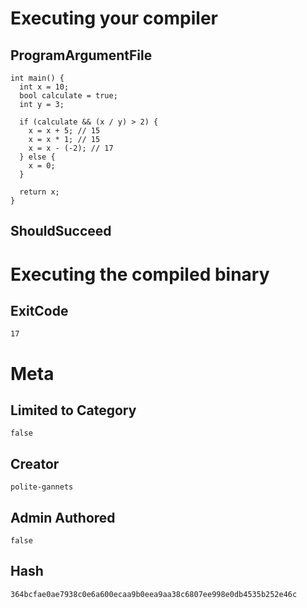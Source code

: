 # Executing your compiler

## ProgramArgumentFile

```
int main() {
  int x = 10;
  bool calculate = true;
  int y = 3;

  if (calculate && (x / y) > 2) {
    x = x + 5; // 15
    x = x * 1; // 15
    x = x - (-2); // 17
  } else {
    x = 0;
  }

  return x;
}

```

## ShouldSucceed

# Executing the compiled binary

## ExitCode

```
17
```

# Meta

## Limited to Category

```
false
```

## Creator

```
polite-gannets
```

## Admin Authored

```
false
```

## Hash

```
364bcfae0ae7938c0e6a600ecaa9b0eea9aa38c6807ee998e0db4535b252e46c
```
